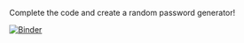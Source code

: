 Complete the code and create a random password generator!

[![Binder](https://mybinder.org/badge_logo.svg)](https://mybinder.org/v2/gh/bradmorton1/password-generator-test/HEAD)
